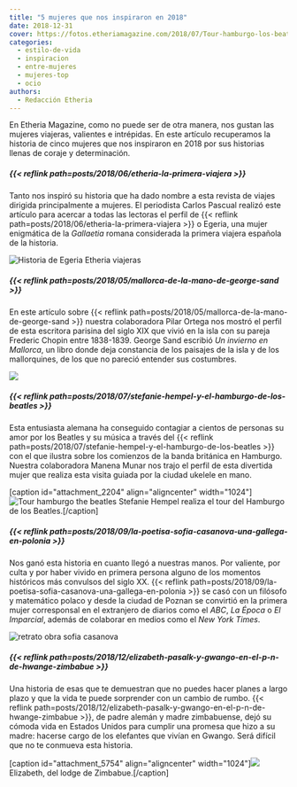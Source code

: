 ```yaml
---
title: "5 mujeres que nos inspiraron en 2018"
date: 2018-12-31
cover: https://fotos.etheriamagazine.com/2018/07/Tour-hamburgo-los-beatles-stefanie.jpg
categories: 
  - estilo-de-vida
  - inspiracion
  - entre-mujeres
  - mujeres-top
  - ocio
authors: 
  - Redacción Etheria
---
```


En Etheria Magazine, como no puede ser de otra manera, nos gustan las mujeres viajeras, valientes e intrépidas. En este artículo recuperamos la historia de cinco mujeres que nos inspiraron en 2018 por sus historias llenas de coraje y determinación.

##### {{< reflink path=posts/2018/06/etheria-la-primera-viajera >}}

Tanto nos inspiró su historia que ha dado nombre a esta revista de viajes dirigida principalmente a mujeres. El periodista Carlos Pascual realizó este artículo para acercar a todas las lectoras el perfil de {{< reflink path=posts/2018/06/etheria-la-primera-viajera >}} o Egeria, una mujer enigmática de la _Gallaetia_ romana considerada la primera viajera española de la historia.

![Historia de Egeria Etheria viajeras](https://fotos.etheriamagazine.com/2018/06/viaje-de-egeria-1.jpg)

##### {{< reflink path=posts/2018/05/mallorca-de-la-mano-de-george-sand >}}

En este artículo sobre {{< reflink path=posts/2018/05/mallorca-de-la-mano-de-george-sand >}} nuestra colaboradora Pilar Ortega nos mostró el perfil de esta escritora parisina del siglo XIX que vivió en la isla con su pareja Frederic Chopin entre 1838-1839. George Sand escribió _Un invierno en Mallorca_, un libro donde deja constancia de los paisajes de la isla y de los mallorquines, de los que no pareció entender sus costumbres.

![](https://fotos.etheriamagazine.com/2018/05/George-Sand-y-Mallorca.jpg)

##### {{< reflink path=posts/2018/07/stefanie-hempel-y-el-hamburgo-de-los-beatles >}}

Esta entusiasta alemana ha conseguido contagiar a cientos de personas su amor por los Beatles y su música a través del {{< reflink path=posts/2018/07/stefanie-hempel-y-el-hamburgo-de-los-beatles >}} con el que ilustra sobre los comienzos de la banda británica en Hamburgo. Nuestra colaboradora Manena Munar nos trajo el perfil de esta divertida mujer que realiza esta visita guiada por la ciudad ukelele en mano.

\[caption id="attachment\_2204" align="aligncenter" width="1024"\]![Tour hamburgo the beatles](https://fotos.etheriamagazine.com/2018/07/Tour-hamburgo-los-beatles-5.jpg) Stefanie Hempel realiza el tour del Hamburgo de los Beatles.\[/caption\]

##### {{< reflink path=posts/2018/09/la-poetisa-sofia-casanova-una-gallega-en-polonia >}}

Nos ganó esta historia en cuanto llegó a nuestras manos. Por valiente, por culta y por haber vivido en primera persona alguno de los momentos históricos más convulsos del siglo XX. {{< reflink path=posts/2018/09/la-poetisa-sofia-casanova-una-gallega-en-polonia >}} se casó con un filósofo y matemático polaco y desde la ciudad de Poznan se convirtió en la primera mujer corresponsal en el extranjero de diarios como el _ABC_, _La Época_ o _El Imparcial_, además de colaborar en medios como el _New York Times_.

![retrato obra sofia casanova](https://fotos.etheriamagazine.com/2018/09/Sofia-Casanova-Etheria-magazine.jpg)

##### {{< reflink path=posts/2018/12/elizabeth-pasalk-y-gwango-en-el-p-n-de-hwange-zimbabue >}}

Una historia de esas que te demuestran que no puedes hacer planes a largo plazo y que la vida te puede sorprender con un cambio de rumbo. {{< reflink path=posts/2018/12/elizabeth-pasalk-y-gwango-en-el-p-n-de-hwange-zimbabue >}}, de padre alemán y madre zimbabuense, dejó su cómoda vida en Estados Unidos para cumplir una promesa que hizo a su madre: hacerse cargo de los elefantes que vivían en Gwango. Será difícil que no te conmueva esta historia.

\[caption id="attachment\_5754" align="aligncenter" width="1024"\]![](https://fotos.etheriamagazine.com/2018/12/Elizabet-lodge-zinbabue-mujer-etheria.jpg) Elizabeth, del lodge de Zimbabue.\[/caption\]
